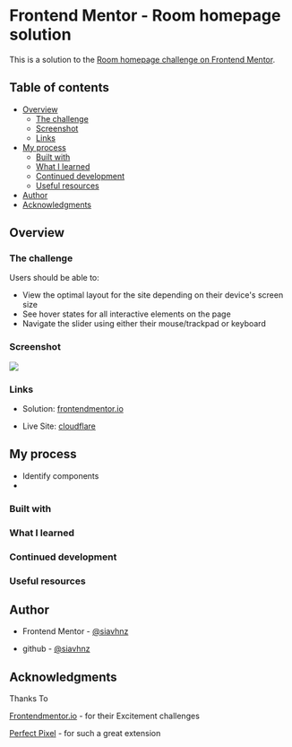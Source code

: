 # Frontend Mentor - Room homepage solution

This is a solution to the [Room homepage challenge on Frontend Mentor](https://www.frontendmentor.io/challenges/room-homepage-BtdBY_ENq).

## Table of contents

- [Overview](#overview)
  - [The challenge](#the-challenge)
  - [Screenshot](#screenshot)
  - [Links](#links)
- [My process](#my-process)
  - [Built with](#built-with)
  - [What I learned](#what-i-learned)
  - [Continued development](#continued-development)
  - [Useful resources](#useful-resources)
- [Author](#author)
- [Acknowledgments](#acknowledgments)

## Overview

### The challenge

Users should be able to:

- View the optimal layout for the site depending on their device's screen size
- See hover states for all interactive elements on the page
- Navigate the slider using either their mouse/trackpad or keyboard

### Screenshot

![](./screenshot.jpg)

### Links

- Solution: [frontendmentor.io](https://www.frontendmentor.io/solutions/?)

- Live Site: [cloudflare](https://?.pages.dev/)

## My process

- Identify components
-

### Built with

### What I learned

### Continued development

### Useful resources

## Author

- Frontend Mentor - [@siavhnz](https://www.frontendmentor.io/profile/siavhnz)

- github - [@siavhnz](https://www.github.com/siavhnz)

## Acknowledgments

Thanks To

[Frontendmentor.io](https://www.frontendmentor.io/challenges) - for their Excitement challenges  

[Perfect Pixel](https://chrome.google.com/webstore/detail/perfectpixel-by-welldonec/dkaagdgjmgdmbnecmcefdhjekcoceebi?hl=en) - for such a great extension
